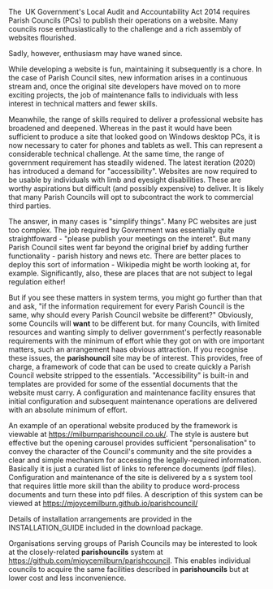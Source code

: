The  UK Government's Local Audit and Accountability Act 2014 requires Parish Councils (PCs) to publish their operations on a website. Many councils rose enthusiastically to the challenge and a rich assembly of websites flourished.

Sadly, however, enthusiasm may have waned since.

While developing a website is fun, maintaining it subsequently is a chore. In the case of Parish Council sites, new information arises in a continuous stream and, once the original site developers have moved on to more exciting projects, the job of maintenance falls to individuals with less interest in technical matters and fewer skills.

Meanwhile, the range of skills required to deliver a professional website has broadened and deepened. Whereas in the past it would have been sufficient to produce a site that looked good on Windows desktop PCs, it is now necessary to cater for phones and tablets as well. This can represent a considerable technical challenge. At the same time, the range of government requirement has steadily widened. The latest iteration (2020) has introduced a demand for "accessibility". Websites are now required to be usable by individuals with limb and eyesight disabilities. These are worthy aspirations but difficult (and possibly expensive) to deliver. It is likely that many Parish Councils will opt to subcontract the work to commercial third parties.

The answer, in many cases is "simplify things". Many PC websites are just too complex. The job required by Government was essentially quite straightfoward - "please publish your meetings on the interet".  But many Parish Council sites went far beyond the original brief by adding further functionality - parish history and news etc. There are better places to deploy this sort of information - Wikipedia might be worth looking at, for example. Significantly, also, these are places that are not subject to legal regulation either!

But if you see these matters in system terms, you might go further than that and ask, "if the information requirement for every Parish Council is the same, why should every Parish Council website be different?"  Obviously, some Councils will **want** to be different but. for many Councils, with limited resources and wanting simply to deliver government's perfectly reasonable requirements with the minimum of effort whie they got on with ore important matters, such an arrangement haas obvious attraction. If you recognise these issues, the **parishouncil** site may be of interest. This provides, free of charge, a framework of code that can be used to create quickly a Parish Council website stripped to the essentials. "Accessibility" is built-in and templates are provided for some of the essential documents that the website must carry. A configuration and maintenance facility ensures that initial configuration and subsequent maintenance operations are delivered with an absolute minimum of effort.

An example of an operational website produced by the framework is viewable at https://milburnparishcouncil.co.uk/. The style is austere but effective but the opening carousel provides sufficient "personalisation" to convey the character of the Council's community and the site provides a clear and simple mechanism for accessing the legally-required information. Basically it is just a curated list of links to reference documents (pdf files). Configuration and maintenance of the site is delivered by a s system tool that requires little more skill than the ability to produce word-process documents and turn these into pdf files. A description of this system can be viewed at https://mjoycemilburn.github.io/parishcouncil/

Details of installation arrangements are provided in the INSTALLATION_GUIDE included in the download package. 

Organisations serving groups of Parish Councils may be interested to look at the closely-related **parishouncils** system at https://github.com/mjoycemilburn/parishcouncil. This enables individual councils to acquire the same facilities  described in **parishouncils** but at lower cost and less inconvenience.
